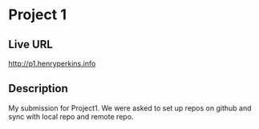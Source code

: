 # Project 1

## Live URL
<http://p1.henryperkins.info>

## Description
My submission for Project1. We were asked to set up repos on github and sync with local repo and remote repo.
